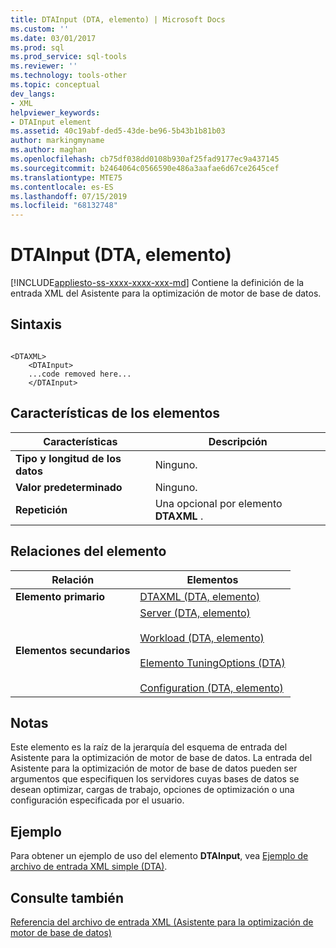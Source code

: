 ```yaml
---
title: DTAInput (DTA, elemento) | Microsoft Docs
ms.custom: ''
ms.date: 03/01/2017
ms.prod: sql
ms.prod_service: sql-tools
ms.reviewer: ''
ms.technology: tools-other
ms.topic: conceptual
dev_langs:
- XML
helpviewer_keywords:
- DTAInput element
ms.assetid: 40c19abf-ded5-43de-be96-5b43b1b81b03
author: markingmyname
ms.author: maghan
ms.openlocfilehash: cb75df038dd0108b930af25fad9177ec9a437145
ms.sourcegitcommit: b2464064c0566590e486a3aafae6d67ce2645cef
ms.translationtype: MTE75
ms.contentlocale: es-ES
ms.lasthandoff: 07/15/2019
ms.locfileid: "68132748"
---
```

# <a name="dtainput-element-dta"></a>DTAInput (DTA, elemento)
[!INCLUDE[appliesto-ss-xxxx-xxxx-xxx-md](../../includes/appliesto-ss-xxxx-xxxx-xxx-md.md)]
  Contiene la definición de la entrada XML del Asistente para la optimización de motor de base de datos.  
  
## <a name="syntax"></a>Sintaxis  
  
```  
  
<DTAXML>  
    <DTAInput>  
    ...code removed here...  
    </DTAInput>  
```  
  
## <a name="element-characteristics"></a>Características de los elementos  
  
|Características|Descripción|  
|---------------------|-----------------|  
|**Tipo y longitud de los datos**|Ninguno.|  
|**Valor predeterminado**|Ninguno.|  
|**Repetición**|Una opcional por elemento **DTAXML** .|  
  
## <a name="element-relationships"></a>Relaciones del elemento  
  
|Relación|Elementos|  
|------------------|--------------|  
|**Elemento primario**|[DTAXML &#40;DTA, elemento&#41;](../../tools/dta/dtaxml-element-dta.md)|  
|**Elementos secundarios**|[Server &#40;DTA, elemento&#41;](../../tools/dta/server-element-dta.md)<br /><br /> [Workload &#40;DTA, elemento&#41;](../../tools/dta/workload-element-dta.md)<br /><br /> [Elemento TuningOptions &#40;DTA&#41;](../../tools/dta/tuningoptions-element-dta.md)<br /><br /> [Configuration &#40;DTA, elemento&#41;](../../tools/dta/configuration-element-dta.md)|  
  
## <a name="remarks"></a>Notas  
 Este elemento es la raíz de la jerarquía del esquema de entrada del Asistente para la optimización de motor de base de datos. La entrada del Asistente para la optimización de motor de base de datos pueden ser argumentos que especifiquen los servidores cuyas bases de datos se desean optimizar, cargas de trabajo, opciones de optimización o una configuración especificada por el usuario.  
  
## <a name="example"></a>Ejemplo  
 Para obtener un ejemplo de uso del elemento **DTAInput**, vea [Ejemplo de archivo de entrada XML simple &#40;DTA&#41;](../../tools/dta/simple-xml-input-file-sample-dta.md).  
  
## <a name="see-also"></a>Consulte también  
 [Referencia del archivo de entrada XML &#40;Asistente para la optimización de motor de base de datos&#41;](../../tools/dta/xml-input-file-reference-database-engine-tuning-advisor.md)  
  
  
